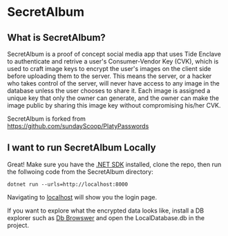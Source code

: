 # SecretAlbum
## What is SecretAlbum?
SecretAlbum is a proof of concept social media app that uses Tide Enclave to authenticate and retrive a user's Consumer-Vendor Key (CVK), which is used to craft image keys to encrypt the user's images on the client side before uploading them to the server. This means the server, or a hacker who takes control of the server, will never have access to any image in the database unless the user chooses to share it. Each image is assigned a unique key that only the owner can generate, and the owner can make the image public by sharing this image key without compromising his/her CVK. 

SecretAlbum is forked from https://github.com/sundayScoop/PlatyPasswords

## I want to run SecretAlbum Locally
Great! Make sure you have the [.NET SDK](https://dotnet.microsoft.com/en-us/download/dotnet/6.0) installed, clone the repo, then run the follwoing code from the SecretAlbum directory:

```
dotnet run --urls=http://localhost:8000
```

Navigating to [localhost](http://localhost:8000) will show you the login page. 

If you want to explore what the encrypted data looks like, install a DB explorer such as [Db Browswer](https://sqlitebrowser.org/) and open the LocalDatabase.db in the project.
